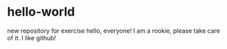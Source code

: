 # hello-world
new repository for exercise
hello, everyone!
I am a rookie, please take care of it. I like github!
